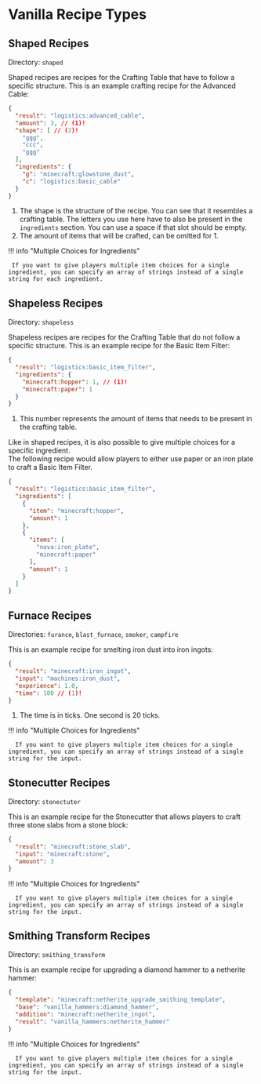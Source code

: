 # Vanilla Recipe Types

## Shaped Recipes

Directory: `shaped`

Shaped recipes are recipes for the Crafting Table that have to follow a specific structure. This is an example crafting
recipe for the Advanced Cable:

```json title="advanced_cable.json"
{
  "result": "logistics:advanced_cable",
  "amount": 3, // (1)!
  "shape": [ // (2)!
    "ggg",
    "ccc",
    "ggg"
  ],
  "ingredients": {
    "g": "minecraft:glowstone_dust",
    "c": "logistics:basic_cable"
  }
}
```

1. The shape is the structure of the recipe. You can see that it resembles a crafting table. The letters you use here have to  also be present in the ``ingredients`` section. You can use a space if that slot should be empty.
2. The amount of items that will be crafted, can be omitted for 1.

!!! info "Multiple Choices for Ingredients"

     If you want to give players multiple item choices for a single ingredient, you can specify an array of strings instead of a single string for each ingredient.

## Shapeless Recipes

Directory: `shapeless`

Shapeless recipes are recipes for the Crafting Table that do not follow a specific structure. This is an example recipe
for the Basic Item Filter:

```json title="basic_item_filter.json"
{
  "result": "logistics:basic_item_filter",
  "ingredients": {
    "minecraft:hopper": 1, // (1)!
    "minecraft:paper": 1
  }
}
```

1. This number represents the amount of items that needs to be present in the crafting table.

Like in shaped recipes, it is also possible to give multiple choices for a specific ingredient.  
The following recipe would allow players to either use paper or an iron plate to craft a Basic Item Filter.

```json title="basic_item_filter.json"
{
  "result": "logistics:basic_item_filter",
  "ingredients": [
    {
      "item": "minecraft:hopper",
      "amount": 1
    },
    {
      "items": [
        "nova:iron_plate",
        "minecraft:paper"
      ],
      "amount": 1
    }
  ]
}
```

## Furnace Recipes

Directories: `furance`, `blast_furnace`, `smoker`, `campfire`

This is an example recipe for smelting iron dust into iron ingots:

```json title="iron_dust_to_iron_ingot.json"
{
  "result": "minecraft:iron_ingot",
  "input": "machines:iron_dust",
  "experience": 1.0,
  "time": 100 // (1)!
}
```

1. The time is in ticks. One second is 20 ticks.

!!! info "Multiple Choices for Ingredients"

      If you want to give players multiple item choices for a single ingredient, you can specify an array of strings instead of a single string for the input.

## Stonecutter Recipes

Directory: `stonectuter`

This is an example recipe for the Stonecutter that allows players to craft three stone slabs from a stone block:

```json title="stone_to_slab.json"
{
  "result": "minecraft:stone_slab",
  "input": "minecraft:stone",
  "amount": 3
}
```

!!! info "Multiple Choices for Ingredients"

      If you want to give players multiple item choices for a single ingredient, you can specify an array of strings instead of a single string for the input.

## Smithing Transform Recipes

Directory: `smithing_transform`

This is an example recipe for upgrading a diamond hammer to a netherite hammer:

```json title="diamond_to_netherite_helmet.json"
{
  "template": "minecraft:netherite_upgrade_smithing_template",
  "base": "vanilla_hammers:diamond_hammer",
  "addition": "minecraft:netherite_ingot",
  "result": "vanilla_hammers:netherite_hammer"
}
```

!!! info "Multiple Choices for Ingredients"

      If you want to give players multiple item choices for a single ingredient, you can specify an array of strings instead of a single string for the input.
